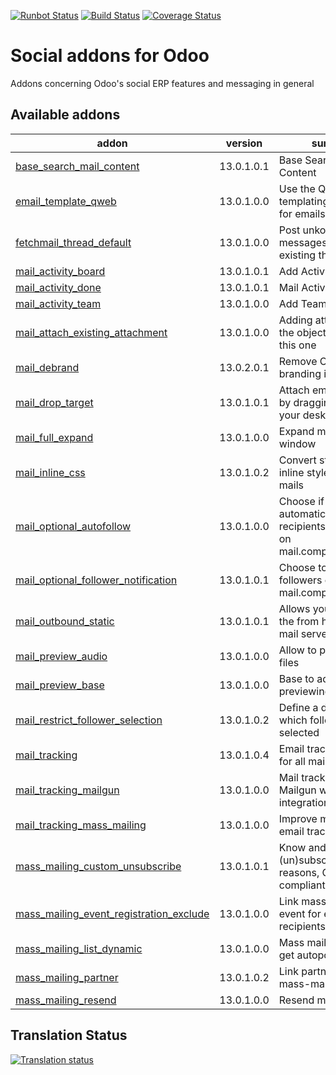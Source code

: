 [![Runbot Status](https://runbot.odoo-community.org/runbot/badge/flat/205/13.0.svg)](https://runbot.odoo-community.org/runbot/repo/github-com-oca-social-205)
[![Build Status](https://travis-ci.org/OCA/social.svg?branch=13.0)](https://travis-ci.org/OCA/social)
[![Coverage Status](https://coveralls.io/repos/OCA/social/badge.svg?branch=13.0)](https://coveralls.io/r/OCA/social?branch=13.0)

Social addons for Odoo
======================

Addons concerning Odoo's social ERP features and messaging in general

[//]: # (addons)

Available addons
----------------
addon | version | summary
--- | --- | ---
[base_search_mail_content](base_search_mail_content/) | 13.0.1.0.1 | Base Search Mail Content
[email_template_qweb](email_template_qweb/) | 13.0.1.0.0 | Use the QWeb templating mechanism for emails
[fetchmail_thread_default](fetchmail_thread_default/) | 13.0.1.0.0 | Post unkonwn messages to an existing thread
[mail_activity_board](mail_activity_board/) | 13.0.1.0.1 | Add Activity Boards
[mail_activity_done](mail_activity_done/) | 13.0.1.0.1 | Mail Activity Done
[mail_activity_team](mail_activity_team/) | 13.0.1.0.0 | Add Teams to Activities
[mail_attach_existing_attachment](mail_attach_existing_attachment/) | 13.0.1.0.0 | Adding attachment on the object by sending this one
[mail_debrand](mail_debrand/) | 13.0.2.0.1 | Remove Odoo branding in sent emails
[mail_drop_target](mail_drop_target/) | 13.0.1.0.1 | Attach emails to Odoo by dragging them from your desktop
[mail_full_expand](mail_full_expand/) | 13.0.1.0.0 | Expand mail in a big window
[mail_inline_css](mail_inline_css/) | 13.0.1.0.2 | Convert style tags in inline style in your mails
[mail_optional_autofollow](mail_optional_autofollow/) | 13.0.1.0.0 | Choose if you want to automatically add new recipients as followers on mail.compose.message
[mail_optional_follower_notification](mail_optional_follower_notification/) | 13.0.1.0.1 | Choose to notify followers on mail.compose.message
[mail_outbound_static](mail_outbound_static/) | 13.0.1.0.1 | Allows you to configure the from header for a mail server.
[mail_preview_audio](mail_preview_audio/) | 13.0.1.0.0 | Allow to preview audio files
[mail_preview_base](mail_preview_base/) | 13.0.1.0.0 | Base to add more previewing options
[mail_restrict_follower_selection](mail_restrict_follower_selection/) | 13.0.1.0.2 | Define a domain from which followers can be selected
[mail_tracking](mail_tracking/) | 13.0.1.0.4 | Email tracking system for all mails sent
[mail_tracking_mailgun](mail_tracking_mailgun/) | 13.0.1.0.0 | Mail tracking and Mailgun webhooks integration
[mail_tracking_mass_mailing](mail_tracking_mass_mailing/) | 13.0.1.0.0 | Improve mass mailing email tracking
[mass_mailing_custom_unsubscribe](mass_mailing_custom_unsubscribe/) | 13.0.1.0.1 | Know and track (un)subscription reasons, GDPR compliant
[mass_mailing_event_registration_exclude](mass_mailing_event_registration_exclude/) | 13.0.1.0.0 | Link mass mailing with event for excluding recipients
[mass_mailing_list_dynamic](mass_mailing_list_dynamic/) | 13.0.1.0.0 | Mass mailing lists that get autopopulated
[mass_mailing_partner](mass_mailing_partner/) | 13.0.1.0.2 | Link partners with mass-mailing
[mass_mailing_resend](mass_mailing_resend/) | 13.0.1.0.0 | Resend mass mailings

[//]: # (end addons)

Translation Status
------------------

[![Translation status](https://translation.odoo-community.org/widgets/social-13-0/-/multi-auto.svg)](https://translation.odoo-community.org/engage/social-13-0/?utm_source=widget)
